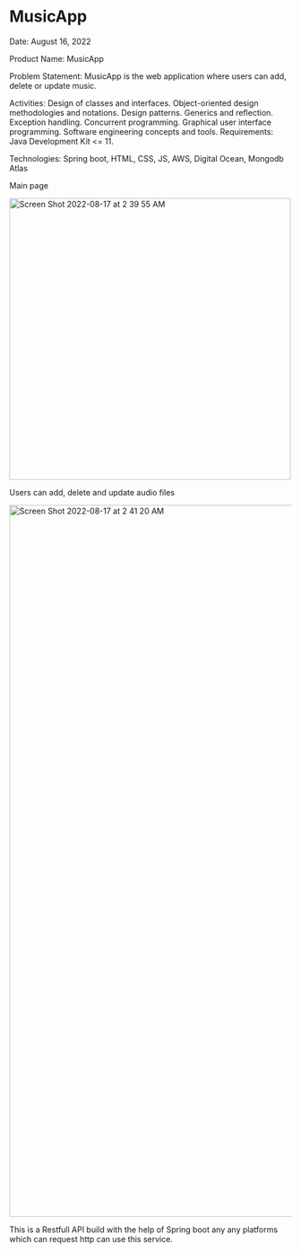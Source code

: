 # MusicApp
Date: August 16, 2022

Product Name: MusicApp

Problem Statement: MusicApp is the web application where users can add, delete or update music.

Activities: Design of classes and interfaces. Object-oriented design methodologies and notations. Design patterns. 
Generics and reflection. Exception handling. Concurrent programming. Graphical user interface programming. Software engineering
concepts and tools. Requirements: Java Development Kit <= 11.

Technologies: Spring boot, HTML, CSS, JS, AWS, Digital Ocean, Mongodb Atlas

Main page

<img width="502" alt="Screen Shot 2022-08-17 at 2 39 55 AM" src="https://user-images.githubusercontent.com/64993553/185091720-7b33c043-9653-4903-865b-aaa1f97f7a75.png">

Users can add, delete and update audio files

<img width="1269" alt="Screen Shot 2022-08-17 at 2 41 20 AM" src="https://user-images.githubusercontent.com/64993553/185091906-1d2a20e7-94b5-423e-a845-9ce15cc87c1b.png">

This is a Restfull API build with the help of Spring boot any any platforms which can request http can use this service.
